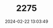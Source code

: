 ---
title: "2275"
category: "Atelerix sclateri"
draft: false
date: 2024-02-22 13:03:49
languages:
  German: ["Sclaters Igel", "Somalia-Igel", "Somali-Igel"]
  English: ["Somali Hedgehog"]
---